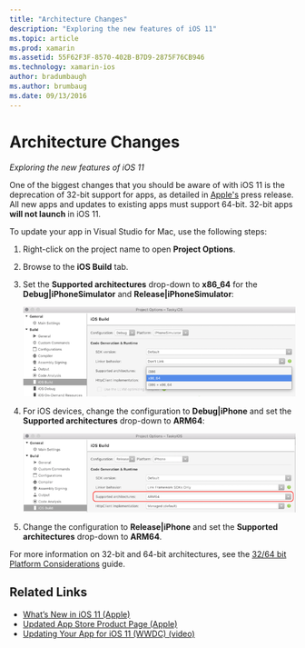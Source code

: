 ```yaml
---
title: "Architecture Changes"
description: "Exploring the new features of iOS 11"
ms.topic: article
ms.prod: xamarin
ms.assetid: 55F62F3F-8570-402B-B7D9-2875F76CB946
ms.technology: xamarin-ios
author: bradumbaugh
ms.author: brumbaug
ms.date: 09/13/2016
---
```


# Architecture Changes

_Exploring the new features of iOS 11_

One of the biggest changes that you should be aware of with iOS 11 is the deprecation of 32-bit support for apps, as detailed in [Apple's](https://developer.apple.com/news/?id=06282017b) press release. All new apps and updates to existing apps must support 64-bit. 32-bit apps **will not launch** in iOS 11.

To update your app in Visual Studio for Mac, use the following steps:

1. Right-click on the project name to open **Project Options**.
2. Browse to the **iOS Build** tab.
3. Set the **Supported architectures** drop-down to **x86_64** for the **Debug|iPhoneSimulator** and **Release|iPhoneSimulator**:

    ![Change Simulator architectures drop-down](architecture-changes-images/image1.png)

4. For iOS devices, change the configuration to **Debug|iPhone** and set the **Supported architectures** drop-down to **ARM64**:

    ![Change device architectures drop-down](architecture-changes-images/image2.png)

5. Change the configuration to **Release|iPhone** and set the **Supported architectures** drop-down to **ARM64**.

For more information on 32-bit and 64-bit architectures, see the [32/64 bit Platform Considerations](~/cross-platform/macios/32-and-64.md#ios) guide.

## Related Links

- [What’s New in iOS 11 (Apple)](https://developer.apple.com/ios/)
- [Updated App Store Product Page (Apple)](https://developer.apple.com/app-store/product-page/)
- [Updating Your App for iOS 11 (WWDC) (video)](https://developer.apple.com/videos/play/wwdc2017/204/)
